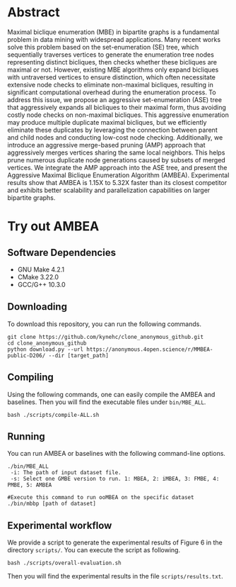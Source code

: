 # Abstract
Maximal biclique enumeration (MBE) in bipartite graphs is a fundamental problem in data mining with widespread applications.
Many recent works solve this problem based on the set-enumeration (SE) tree,
which sequentially traverses vertices to generate the enumeration tree nodes representing distinct bicliques,
then checks whether these bicliques are maximal or not.
However, existing MBE algorithms only expand bicliques with untraversed vertices to ensure distinction,
which often necessitate extensive node checks to eliminate non-maximal bicliques,
resulting in significant computational overhead during the enumeration process.
To address this issue, we propose an aggressive set-enumeration (ASE) tree that
aggressively expands all bicliques to their maximal form,
thus avoiding costly node checks on non-maximal bicliques.
This aggressive enumeration may produce multiple duplicate maximal bicliques,
but we efficiently eliminate these duplicates by
leveraging the connection between parent and child nodes 
and conducting low-cost node checking.
Additionally, we introduce an aggressive merge-based pruning (AMP) approach that
aggressively merges vertices sharing the same local neighbors.
This helps prune numerous duplicate node generations caused by subsets of merged vertices.
We integrate the AMP approach into the ASE tree,
and present the Aggressive Maximal Biclique Enumeration Algorithm (AMBEA).
Experimental results show that
AMBEA is 1.15X to 5.32X faster than its closest competitor
and exhibits better scalability and parallelization capabilities on larger bipartite graphs.
# Try out AMBEA
## Software Dependencies
- GNU Make 4.2.1
- CMake 3.22.0
- GCC/G++ 10.3.0

## Downloading
To download this repository, you can run the following commands.
```
git clone https://github.com/kynehc/clone_anonymous_github.git
cd clone_anonymous_github
python download.py --url https://anonymous.4open.science/r/MMBEA-public-D206/ --dir [target_path]
```

## Compiling
Using the following commands, one can easily compile the AMBEA and baselines. Then you will find the executable files under `bin/MBE_ALL`.
```
bash ./scripts/compile-ALL.sh
```

## Running

You can run AMBEA or baselines with the following command-line options.
```
./bin/MBE_ALL 
 -i: The path of input dataset file.
 -s: Select one GMBE version to run. 1: MBEA, 2: iMBEA, 3: FMBE, 4: PMBE, 5: AMBEA

#Execute this command to run ooMBEA on the specific dataset
./bin/mbbp [path of dataset]
```
## Experimental workflow
We provide a script to generate the experimental results of Figure 6 in the directory `scripts/`. You can execute the script as following.
```
bash ./scripts/overall-evaluation.sh 
```
Then you will find the experimental results in the file `scripts/results.txt`.
